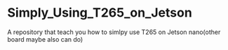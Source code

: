 # Simply_Using_T265_on_Jetson
A repository that teach you how to simlpy use T265 on Jetson nano(other board maybe also can do)

